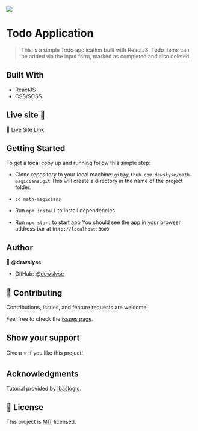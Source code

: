 ![](https://img.shields.io/badge/Microverse-blueviolet)

# Todo Application

> This is a simple Todo application built with ReactJS. Todo items can be added via the input form, marked as completed and also deleted.


## Built With

- ReactJS
- CSS/SCSS


## Live site 🚀

🔗 [Live Site Link](https://dewslyse.github.io/mv-react-todo-app)


## Getting Started

To get a local copy up and running follow this simple step:

- Clone repository to your local machine: 
`git@github.com:dewslyse/math-magicians.git`
This will create a directory in the name of the project folder.

- `cd math-magicians`
- Run `npm install` to install dependencies
- Run `npm start` to start app
You should see the app in your browser address bar at `http://localhost:3000`

## Author

👤 **@dewslyse**

- GitHub: [@dewslyse](https://github.com/dewslyse)

## 🤝 Contributing

Contributions, issues, and feature requests are welcome!

Feel free to check the [issues page](../../issues/).

## Show your support

Give a ⭐️ if you like this project!

## Acknowledgments

Tutorial provided by [Ibaslogic](https://ibaslogic.com/react-tutorial-for-beginners/).

## 📝 License

This project is [MIT](./LICENSE) licensed.
